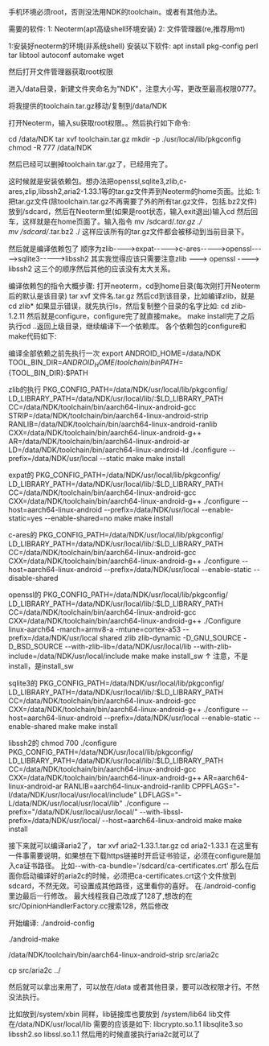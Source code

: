 手机环境必须root，否则没法用NDK的toolchain。或者有其他办法。

需要的软件:
1:  Neoterm(apt高级shell环境安装)
2:  文件管理器(re,推荐用mt)


1:安装好neoterm的环境(非系统shell)
安装以下软件:
apt install pkg-config perl tar libtool autoconf automake wget


然后打开文件管理器获取root权限

进入/data目录，新建文件夹命名为"NDK"，注意大小写，更改至最高权限0777。

将我提供的toolchain.tar.gz移动/复制到/data/NDK

打开Neoterm，输入su获取root权限。。然后执行如下命令:

cd /data/NDK
tar xvf toolchain.tar.gz
mkdir -p ./usr/local/lib/pkgconfig
chmod -R 777 /data/NDK

然后已经可以删掉toolchain.tar.gz了，已经用完了。

这时候就是安装依赖包。想办法把openssl,sqlite3,zlib,c-ares,zlip,libssh2,aria2-1.33.1等的tar.gz文件弄到Neoterm的home页面。比如:
1:把tar.gz文件(除toolchain.tar.gz不再需要了外的所有tar.gz文件，包括.bz2文件)放到/sdcard，然后在Neoterm里(如果是root状态，输入exit退出)输入cd 然后回车，这样就是在home页面了。输入指令 
mv /sdcard/*.tar.gz ./  
mv /sdcard/*.tar.bz2 ./
这样应该所有的tar.gz文件都会被移动到当前目录下。


然后就是编译依赖包了
顺序为zlib---->expat----->c-ares----->openssl----->sqlite3----->libssh2
其实我觉得应该只需要注意zlib --->  openssl ----> libssh2  这三个的顺序然后其他的应该没有太大关系。

编译依赖包的指令大概步骤:
打开neoterm，cd到home目录(每次刚打开Neoterm后的默认是该目录)
tar xvf 文件名.tar.gz
然后cd到该目录，比如编译zlib，就是 
cd zlib*
如果显示错误，就先执行ls，然后复制整个目录的名字比如:
cd zlib-1.2.11
然后就是configure，configure完了就直接make。
make install完了之后执行cd ..返回上级目录，继续编译下一个依赖库。
各个依赖包的configure和make代码如下:


编译全部依赖之前先执行一次
export ANDROID_HOME=/data/NDK
TOOL_BIN_DIR=$ANDROID_HOME/toolchain/bin
PATH=${TOOL_BIN_DIR}:$PATH

zlib的执行
PKG_CONFIG_PATH=/data/NDK/usr/local/lib/pkgconfig/ LD_LIBRARY_PATH=/data/NDK/usr/local/lib/:$LD_LIBRARY_PATH CC=/data/NDK/toolchain/bin/aarch64-linux-android-gcc STRIP=/data/NDK/toolchain/bin/aarch64-linux-android-strip RANLIB=/data/NDK/toolchain/bin/aarch64-linux-android-ranlib CXX=/data/NDK/toolchain/bin/aarch64-linux-android-g++ AR=/data/NDK/toolchain/bin/aarch64-linux-android-ar LD=/data/NDK/toolchain/bin/aarch64-linux-android-ld ./configure --prefix=/data/NDK/usr/local --static
make
make install

expat的
PKG_CONFIG_PATH=/data/NDK/usr/local/lib/pkgconfig/ LD_LIBRARY_PATH=/data/NDK/usr/local/lib/:$LD_LIBRARY_PATH CC=/data/NDK/toolchain/bin/aarch64-linux-android-gcc CXX=/data/NDK/toolchain/bin/aarch64-linux-android-g++ ./configure --host=aarch64-linux-android --prefix=/data/NDK/usr/local --enable-static=yes --enable-shared=no
  make
  make install

c-ares的
PKG_CONFIG_PATH=/data/NDK/usr/local/lib/pkgconfig/ LD_LIBRARY_PATH=/data/NDK/usr/local/lib/:$LD_LIBRARY_PATH CC=/data/NDK/toolchain/bin/aarch64-linux-android-gcc CXX=/data/NDK/toolchain/bin/aarch64-linux-android-g++ ./configure --host=aarch64-linux-android --prefix=/data/NDK/usr/local --enable-static --disable-shared

openssl的
PKG_CONFIG_PATH=/data/NDK/usr/local/lib/pkgconfig/ LD_LIBRARY_PATH=/data/NDK/usr/local/lib/:$LD_LIBRARY_PATH CC=/data/NDK/toolchain/bin/aarch64-linux-android-gcc CXX=/data/NDK/toolchain/bin/aarch64-linux-android-g++ ./Configure linux-aarch64 -march=armv8-a -mtune=cortex-a53 --prefix=/data/NDK/usr/local shared zlib zlib-dynamic -D_GNU_SOURCE -D_BSD_SOURCE --with-zlib-lib=/data/NDK/usr/local/lib --with-zlib-include=/data/NDK/usr/local/include
  make
  make install_sw
                ↑
  注意，不是 install，是install_sw
  
  
sqlite3的
  PKG_CONFIG_PATH=/data/NDK/usr/local/lib/pkgconfig/ LD_LIBRARY_PATH=/data/NDK/usr/local/lib/:$LD_LIBRARY_PATH CC=/data/NDK/toolchain/bin/aarch64-linux-android-gcc CXX=/data/NDK/toolchain/bin/aarch64-linux-android-g++ ./configure --host=aarch64-linux-android --prefix=/data/NDK/usr/local --enable-static --enable-shared
  make
  make install
  
  libssh2的
  chmod 700 ./configure
  PKG_CONFIG_PATH=/data/NDK/usr/local/lib/pkgconfig/ LD_LIBRARY_PATH=/data/NDK/usr/local/lib/:$LD_LIBRARY_PATH CC=/data/NDK/toolchain/bin/aarch64-linux-android-gcc CXX=/data/NDK/toolchain/bin/aarch64-linux-android-g++ AR=aarch64-linux-android-ar RANLIB=aarch64-linux-android-ranlib CPPFLAGS="-I/data/NDK/usr/local/usr/local/include" LDFLAGS="-L/data/NDK/usr/local/usr/local/lib" ./configure --prefix="/data/NDK/usr/local/usr/local/" --with-libssl-prefix=/data/NDK/usr/local/ --host=aarch64-linux-android
  make 
  make install
  

  
  
  
接下来就可以编译aria2了，
tar xvf aria2-1.33.1.tar.gz 
cd aria2-1.33.1
在这里有一件事需要说明，如果想在下载https链接时开启证书验证，必须在configure是加入ca证书路径。
比如--with-ca-bundle='/sdcard/ca-certificates.crt'
那么在后面你启动编译好的aria2c的时候，必须把ca-certificates.crt这个文件放到sdcard，不然无效。可设置成其他路径，这里看你的喜好。
在./android-config里边最后一行修改。
最大线程我自己改成了128了,想改的在 src/OpinionHandlerFactory.cc搜索128，然后修改

开始编译:
./android-config

./android-make 


/data/NDK/toolchain/bin/aarch64-linux-android-strip src/aria2c

cp src/aria2c ../

然后就可以拿出来用了，可以放在/data 或者其他目录，要可以改权限才行。不然没法执行。

比如放到/system/xbin
同样，lib链接库也要放到 /system/lib64 
lib文件在/data/NDK/usr/local/lib 需要的应该是如下:
libcrypto.so.1.1
libsqlite3.so
libssh2.so
libssl.so.1.1
然后用的时候直接执行aria2c就可以了
